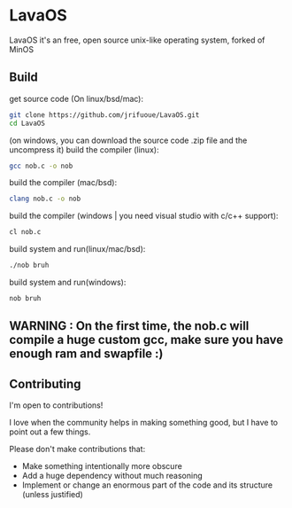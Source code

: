 # LavaOS
LavaOS it's an free, open source unix-like operating system, forked of MinOS

## Build
get source code (On linux/bsd/mac):
```sh
git clone https://github.com/jrifuoue/LavaOS.git
cd LavaOS
```
(on windows, you can download the source code .zip file and the uncompress it)
build the compiler (linux):
```sh
gcc nob.c -o nob
```
build the compiler (mac/bsd):
```sh
clang nob.c -o nob
```
build the compiler (windows | you need visual studio with c/c++ support):
```sh
cl nob.c
```
build system and run(linux/mac/bsd):
```sh
./nob bruh
```
build system and run(windows):
```sh
nob bruh
```


## WARNING : On the first time, the nob.c will compile a huge custom gcc, make sure you have enough ram and swapfile :)

## Contributing

I'm open to contributions!

I love when the community helps in making something good, but I have to point out a few things.

Please don't make contributions that:
- Make something intentionally more obscure
- Add a huge dependency without much reasoning
- Implement or change an enormous part of the code and its structure (unless justified)
